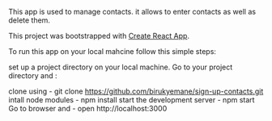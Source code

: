 This app is used to manage contacts. it allows to enter contacts as well as delete them. 

This project was bootstrapped with [Create React App](https://github.com/facebookincubator/create-react-app).

To run this app on your local mahcine follow this simple steps:

set up a project directory on your local machine. Go to your project directory and :

 clone using - git clone https://github.com/birukyemane/sign-up-contacts.git
 intall node modules - npm install
 start the development server - npm start
 Go to browser and - open http://localhost:3000
